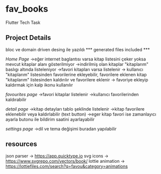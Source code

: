 # fav_books

Flutter Tech Task

## Project Details

bloc ve domain driven desing ile yazıldı
*** generated files included ***

*Home Page*
->eğer internet baglantısı varsa kitap listesini çeker yoksa mevcut kitaplar alanı gösterilmiyor
->indirilmiş olan kitaplar "kitaplarım" baslıgı altında listeleniyor
->favori kitapları varsa listelenir 
-> kullanıcı "kitaplarım" listesinden favorilerine ekleyebilir, favorilere eklenen kitap "kitaplarım" listesinden kaldırılır ve favorilere eklenir
-> favoriye ekleyip kaldırmak için kalp ikonu kullanılır

*favourites page*
->favori kitaplar listelenir
->kullanıcı favorilerinden kaldırabilir

*detail page*
->kitap detayları tablo şeklinde listelenir
->kitap favorilere eklenebilir veya kaldırlabilir (text button)
->eger kitap favori ise zamanlayıcı ayarla butonu ile bildirim saatini ayarlayabilir 

*settings page*
->dil ve tema değişimi buradan yapılabilir

## resources

json parser -> https://app.quicktype.io
svg icons -> https://www.svgrepo.com/vectors/book/
lottie animation -> https://lottiefiles.com/search?q=favou&category=animations



